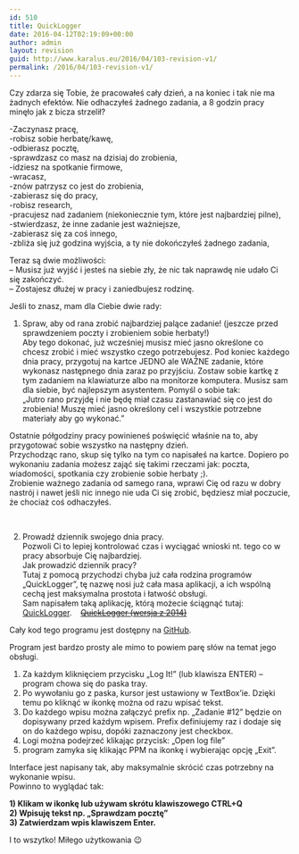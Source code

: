 ```yaml
---
id: 510
title: QuickLogger
date: 2016-04-12T02:19:09+00:00
author: admin
layout: revision
guid: http://www.karalus.eu/2016/04/103-revision-v1/
permalink: /2016/04/103-revision-v1/
---
```

Czy zdarza się Tobie, że pracowałeś cały dzień, a na koniec i tak nie ma żadnych efektów. Nie odhaczyłeś żadnego zadania, a 8 godzin pracy minęło jak z bicza strzelił?  
<!--more-->

  
-Zaczynasz pracę,  
-robisz sobie herbatę/kawę,  
-odbierasz pocztę,  
-sprawdzasz co masz na dzisiaj do zrobienia,  
-idziesz na spotkanie firmowe,  
-wracasz,  
-znów patrzysz co jest do zrobienia,  
-zabierasz się do pracy,  
-robisz research,  
-pracujesz nad zadaniem (niekoniecznie tym, które jest najbardziej pilne),  
-stwierdzasz, że inne zadanie jest ważniejsze,  
-zabierasz się za coś innego,  
-zbliża się już godzina wyjścia, a ty nie dokończyłeś żadnego zadania,

Teraz są dwie możliwości:  
&#8211; Musisz już wyjść i jesteś na siebie zły, że nic tak naprawdę nie udało Ci się zakończyć.  
&#8211; Zostajesz dłużej w pracy i zaniedbujesz rodzinę.

Jeśli to znasz, mam dla Ciebie dwie rady:

1) Spraw, aby od rana zrobić najbardziej palące zadanie! (jeszcze przed sprawdzeniem poczty i zrobieniem sobie herbaty!)  
Aby tego dokonać, już wcześniej musisz mieć jasno określone co chcesz zrobić i mieć wszystko czego potrzebujesz. Pod koniec każdego dnia pracy, przygotuj na kartce JEDNO ale WAŻNE zadanie, które wykonasz następnego dnia zaraz po przyjściu. Zostaw sobie kartkę z tym zadaniem na klawiaturze albo na monitorze komputera. Musisz sam dla siebie, być najlepszym asystentem. Pomyśl o sobie tak:  
&#8222;Jutro rano przyjdę i nie będę miał czasu zastanawiać się co jest do zrobienia! Muszę mieć jasno określony cel i wszystkie potrzebne materiały aby go wykonać.&#8221;

Ostatnie półgodziny pracy powinieneś poświęcić właśnie na to, aby przygotować sobie wszystko na następny dzień.  
Przychodząc rano, skup się tylko na tym co napisałeś na kartce. Dopiero po wykonaniu zadania możesz zająć się takimi rzeczami jak: poczta, wiadomości, spotkania czy zrobienie sobie herbaty ;).  
Zrobienie ważnego zadania od samego rana, wprawi Cię od razu w dobry nastrój i nawet jeśli nic innego nie uda Ci się zrobić, będziesz miał poczucie, że chociaż coś odhaczyłeś.

&nbsp;

2) Prowadź dziennik swojego dnia pracy.  
Pozwoli Ci to lepiej kontrolować czas i wyciągać wnioski nt. tego co w pracy absorbuje Cię najbardziej.  
Jak prowadzić dziennik pracy?  
Tutaj z pomocą przychodzi chyba już cała rodzina programów &#8222;QuickLogger&#8221;, tę nazwę nosi już cała masa aplikacji, a ich wspólną cechą jest maksymalna prostota i łatwość obsługi.  
Sam napisałem taką aplikację, którą możecie ściągnąć tutaj: [QuickLogger](http://www.karalus.eu/wp-content/uploads/2016/04/QuickLogger.zip).    <del><a href="http://www.karalus.eu/wp-content/uploads/2014/10/QuickLogger.zip">QuickLogger (wersja z 2014)</a></del>

Cały kod tego programu jest dostępny na <a href="https://github.com/RamzesBlog/QuickLogger" target="_blank">GitHub</a>.

Program jest bardzo prosty ale mimo to powiem parę słów na temat jego obsługi.

1) Za każdym kliknięciem przycisku &#8222;Log It!&#8221; (lub klawisza ENTER) &#8211; program chowa się do paska tray.  
2) Po wywołaniu go z paska, kursor jest ustawiony w TextBox&#8217;ie. Dzięki temu po kliknąć w ikonkę można od razu wpisać tekst.  
3) Do każdego wpisu można załączyć prefix np. &#8222;Zadanie #12&#8221; będzie on dopisywany przed każdym wpisem. Prefix definiujemy raz i dodaje się on do każdego wpisu, dopóki zaznaczony jest checkbox.  
4) Logi można podejrzeć klikając przycisk: &#8222;Open log file&#8221;  
5) program zamyka się klikając PPM na ikonkę i wybierając opcję &#8222;Exit&#8221;.

Interface jest napisany tak, aby maksymalnie skrócić czas potrzebny na wykonanie wpisu.  
Powinno to wyglądać tak:

**1) Klikam w ikonkę lub używam skrótu klawiszowego CTRL+Q**  
**2) Wpisuję tekst np. &#8222;Sprawdzam pocztę&#8221;**  
**3) Zatwierdzam wpis klawiszem Enter.**

I to wszytko! Miłego użytkowania 😉
